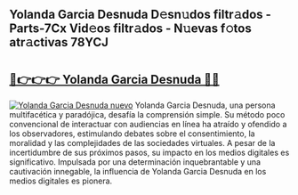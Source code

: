 ## Yolanda Garcia Desnuda D𝚎sn𝚞dos filtr𝚊dos - Parts-7Cx Vid𝚎os filtr𝚊dos - N𝚞evas f𝚘tos atr𝚊ctivas 78YCJ

# <h2><a href="http://mbd0ylh.tromn.icu/?c=Yolanda+Garcia+Desnuda">🔗👉👉👉 Yolanda Garcia Desnuda 🔗🔗</a></h2>

[![Yolanda Garcia Desnuda nuevo](https://i.imgur.com/pEAQMta.gif)](http://mbd0ylh.tromn.icu/?c=Yolanda+Garcia+Desnuda)
Yolanda Garcia Desnuda, una persona multifacética y paradójica, desafía la comprensión simple. Su método poco convencional de interactuar con audiencias en línea ha atraído y ofendido a los observadores, estimulando debates sobre el consentimiento, la moralidad y las complejidades de las sociedades virtuales. A pesar de la incertidumbre de sus próximos pasos, su impacto en los medios digitales es significativo. Impulsada por una determinación inquebrantable y una cautivación innegable, la influencia de Yolanda Garcia Desnuda en los medios digitales es pionera.
